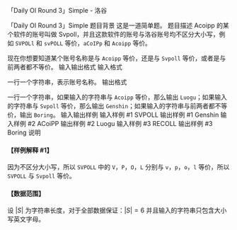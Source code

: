 



「Daily OI Round 3」Simple - 洛谷














「Daily OI Round 3」Simple
题目背景
这是一道简单题。
题目描述
Acoipp 的某个软件的账号叫做 Svpoll，并且这款软件的账号与洛谷账号均不区分大小写，例如 $\texttt{SVPOLl}$ 和 $\texttt{svPOLL}$ 等价，$\texttt{aCoIPp}$ 和 $\texttt{Acoipp}$ 等价。

现在你想要知道某个账号名称是与 $\texttt{Acoipp}$ 等价，还是与 $\texttt{Svpoll}$ 等价，或者是与前两者都不等价。
输入输出格式
输入格式

一行一个字符串，表示账号名称。
输出格式

一行一个字符串，如果输入的字符串与 $\texttt{Acoipp}$ 等价，那么输出 $\texttt{Luogu}$；如果输入的字符串与 $\texttt{Svpoll}$ 等价，那么输出 $\texttt{Genshin}$；如果输入的字符串与前两者都不等价，输出 $\texttt{Boring}$。
输入输出样例
输入样例 #1
SVPOLL
输出样例 #1
Genshin
输入样例 #2
ACoiPP
输出样例 #2
Luogu
输入样例 #3
RECOLL
输出样例 #3
Boring
说明
#### 【样例解释 #1】

因为不区分大小写，所以 $\texttt{SVPOLL}$ 中的 $\texttt{V}$，$\texttt{P}$，$\texttt{O}$，$\texttt{L}$ 分别与 $\texttt{v}$，$\texttt{p}$，$\texttt{o}$，$\texttt{l}$ 等价，所以 $\texttt{SVPOLL}$ 与 $\texttt{Svpoll}$ 等价。

#### 【数据范围】

设 $|S|$ 为字符串长度，对于全部数据保证：$|S|=6$ 并且输入的字符串只包含大小写英文字母。






